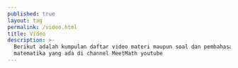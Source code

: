```yaml
---
published: true
layout: tag
permalink: /video.html
title: Video
description: >-
  Berikut adalah kumpulan daftar video materi maupun soal dan pembahasan
  matematika yang ada di channel MeetMath youtube
---
```

